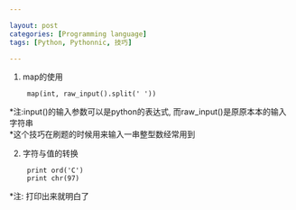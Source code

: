 ```yaml
---

layout: post
categories: [Programming language]
tags: [Python, Pythonnic, 技巧]

---
```


1. map的使用  

        map(int, raw_input().split(' '))  

*注:input()的输入参数可以是python的表达式, 而raw_input()是原原本本的输入字符串  
*这个技巧在刷题的时候用来输入一串整型数经常用到  

2. 字符与值的转换

        print ord('C')
        print chr(97)

*注: 打印出来就明白了  

